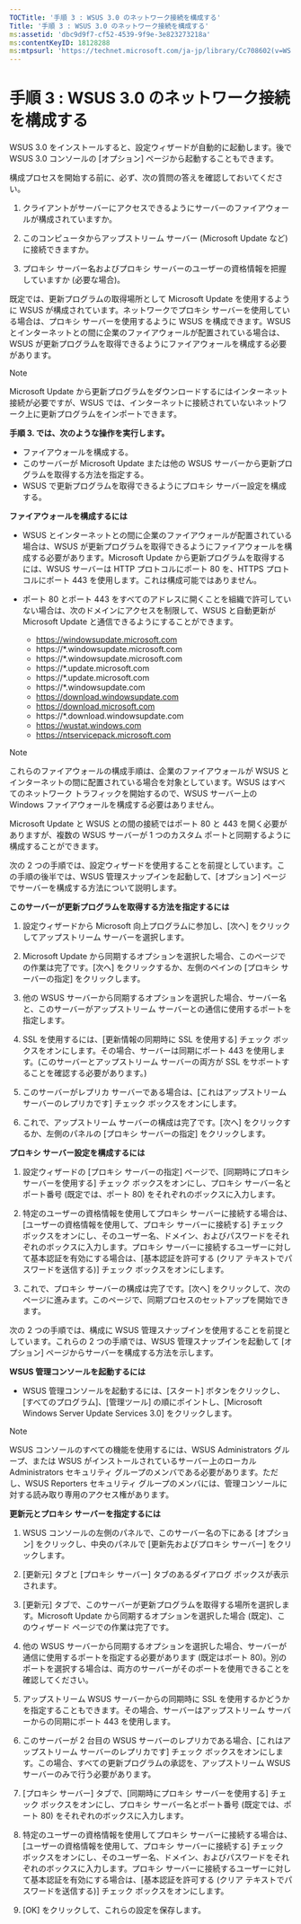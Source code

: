 ```yaml
---
TOCTitle: '手順 3 : WSUS 3.0 のネットワーク接続を構成する'
Title: '手順 3 : WSUS 3.0 のネットワーク接続を構成する'
ms:assetid: 'dbc9d9f7-cf52-4539-9f9e-3e823273218a'
ms:contentKeyID: 18128288
ms:mtpsurl: 'https://technet.microsoft.com/ja-jp/library/Cc708602(v=WS.10)'
---
```


手順 3 : WSUS 3.0 のネットワーク接続を構成する
==============================================

WSUS 3.0 をインストールすると、設定ウィザードが自動的に起動します。後で WSUS 3.0 コンソールの \[オプション\] ページから起動することもできます。

構成プロセスを開始する前に、必ず、次の質問の答えを確認しておいてください。

1. クライアントがサーバーにアクセスできるようにサーバーのファイアウォールが構成されていますか。

2. このコンピュータからアップストリーム サーバー (Microsoft Update など) に接続できますか。

3. プロキシ サーバー名およびプロキシ サーバーのユーザーの資格情報を把握していますか (必要な場合)。

既定では、更新プログラムの取得場所として Microsoft Update を使用するように WSUS が構成されています。ネットワークでプロキシ サーバーを使用している場合は、プロキシ サーバーを使用するように WSUS を構成できます。WSUS とインターネットとの間に企業のファイアウォールが配置されている場合は、WSUS が更新プログラムを取得できるようにファイアウォールを構成する必要があります。

> [!NOTE]
> Microsoft Update から更新プログラムをダウンロードするにはインターネット接続が必要ですが、WSUS では、インターネットに接続されていないネットワーク上に更新プログラムをインポートできます。 

**手順 3. では、次のような操作を実行します。**

-   ファイアウォールを構成する。
-   このサーバーが Microsoft Update または他の WSUS サーバーから更新プログラムを取得する方法を指定する。
-   WSUS で更新プログラムを取得できるようにプロキシ サーバー設定を構成する。

**ファイアウォールを構成するには**
-   WSUS とインターネットとの間に企業のファイアウォールが配置されている場合は、WSUS が更新プログラムを取得できるようにファイアウォールを構成する必要があります。Microsoft Update から更新プログラムを取得するには、WSUS サーバーは HTTP プロトコルにポート 80 を、HTTPS プロトコルにポート 443 を使用します。これは構成可能ではありません。

-   ポート 80 とポート 443 をすべてのアドレスに開くことを組織で許可していない場合は、次のドメインにアクセスを制限して、WSUS と自動更新が Microsoft Update と通信できるようにすることができます。

    -   https://windowsupdate.microsoft.com
    -   https://\*.windowsupdate.microsoft.com
    -   https://\*.windowsupdate.microsoft.com
    -   https://\*.update.microsoft.com
    -   https://\*.update.microsoft.com
    -   https://\*.windowsupdate.com
    -   https://download.windowsupdate.com
    -   https://download.microsoft.com
    -   https://\*.download.windowsupdate.com
    -   https://wustat.windows.com
    -   https://ntservicepack.microsoft.com

> [!NOTE]
> これらのファイアウォールの構成手順は、企業のファイアウォールが WSUS とインターネットの間に配置されている場合を対象としています。WSUS はすべてのネットワーク トラフィックを開始するので、WSUS サーバー上の Windows ファイアウォールを構成する必要はありません。 

Microsoft Update と WSUS との間の接続ではポート 80 と 443 を開く必要がありますが、複数の WSUS サーバーが 1 つのカスタム ポートと同期するように構成することができます。

次の 2 つの手順では、設定ウィザードを使用することを前提としています。この手順の後半では、WSUS 管理スナップインを起動して、\[オプション\] ページでサーバーを構成する方法について説明します。

**このサーバーが更新プログラムを取得する方法を指定するには**
1.  設定ウィザードから Microsoft 向上プログラムに参加し、\[次へ\] をクリックしてアップストリーム サーバーを選択します。

2.  Microsoft Update から同期するオプションを選択した場合、このページでの作業は完了です。\[次へ\] をクリックするか、左側のペインの \[プロキシ サーバーの指定\] をクリックします。

3.  他の WSUS サーバーから同期するオプションを選択した場合、サーバー名と、このサーバーがアップストリーム サーバーとの通信に使用するポートを指定します。

4.  SSL を使用するには、\[更新情報の同期時に SSL を使用する\] チェック ボックスをオンにします。その場合、サーバーは同期にポート 443 を使用します。(このサーバーとアップストリーム サーバーの両方が SSL をサポートすることを確認する必要があります。)

5.  このサーバーがレプリカ サーバーである場合は、\[これはアップストリーム サーバーのレプリカです\] チェック ボックスをオンにします。

6.  これで、アップストリーム サーバーの構成は完了です。\[次へ\] をクリックするか、左側のパネルの \[プロキシ サーバーの指定\] をクリックします。

**プロキシ サーバー設定を構成するには**
1.  設定ウィザードの \[プロキシ サーバーの指定\] ページで、\[同期時にプロキシ サーバーを使用する\] チェック ボックスをオンにし、プロキシ サーバー名とポート番号 (既定では、ポート 80) をそれぞれのボックスに入力します。

2.  特定のユーザーの資格情報を使用してプロキシ サーバーに接続する場合は、\[ユーザーの資格情報を使用して、プロキシ サーバーに接続する\] チェック ボックスをオンにし、そのユーザー名、ドメイン、およびパスワードをそれぞれのボックスに入力します。プロキシ サーバーに接続するユーザーに対して基本認証を有効にする場合は、\[基本認証を許可する (クリア テキストでパスワードを送信する)\] チェック ボックスをオンにします。

3.  これで、プロキシ サーバーの構成は完了です。\[次へ\] をクリックして、次のページに進みます。このページで、同期プロセスのセットアップを開始できます。

次の 2 つの手順では、構成に WSUS 管理スナップインを使用することを前提としています。これらの 2 つの手順では、WSUS 管理スナップインを起動して \[オプション\] ページからサーバーを構成する方法を示します。

**WSUS 管理コンソールを起動するには**
-   WSUS 管理コンソールを起動するには、\[スタート\] ボタンをクリックし、\[すべてのプログラム\]、\[管理ツール\] の順にポイントし、\[Microsoft Windows Server Update Services 3.0\] をクリックします。

> [!NOTE]
> WSUS コンソールのすべての機能を使用するには、WSUS Administrators グループ、または WSUS がインストールされているサーバー上のローカル Administrators セキュリティ グループのメンバである必要があります。ただし、WSUS Reporters セキュリティ グループのメンバには、管理コンソールに対する読み取り専用のアクセス権があります。 

**更新元とプロキシ サーバーを指定するには**
1.  WSUS コンソールの左側のパネルで、このサーバー名の下にある \[オプション\] をクリックし、中央のパネルで \[更新先およびプロキシ サーバー\] をクリックします。

2.  \[更新元\] タブと \[プロキシ サーバー\] タブのあるダイアログ ボックスが表示されます。

3.  \[更新元\] タブで、このサーバーが更新プログラムを取得する場所を選択します。Microsoft Update から同期するオプションを選択した場合 (既定)、このウィザード ページでの作業は完了です。

4.  他の WSUS サーバーから同期するオプションを選択した場合、サーバーが通信に使用するポートを指定する必要があります (既定はポート 80)。別のポートを選択する場合は、両方のサーバーがそのポートを使用できることを確認してください。

5.  アップストリーム WSUS サーバーからの同期時に SSL を使用するかどうかを指定することもできます。その場合、サーバーはアップストリーム サーバーからの同期にポート 443 を使用します。

6.  このサーバーが 2 台目の WSUS サーバーのレプリカである場合、\[これはアップストリーム サーバーのレプリカです\] チェック ボックスをオンにします。この場合、すべての更新プログラムの承認を、アップストリーム WSUS サーバーのみで行う必要があります。

7.  \[プロキシ サーバー\] タブで、\[同期時にプロキシ サーバーを使用する\] チェック ボックスをオンにし、プロキシ サーバー名とポート番号 (既定では、ポート 80) をそれぞれのボックスに入力します。

8.  特定のユーザーの資格情報を使用してプロキシ サーバーに接続する場合は、\[ユーザーの資格情報を使用して、プロキシ サーバーに接続する\] チェック ボックスをオンにし、そのユーザー名、ドメイン、およびパスワードをそれぞれのボックスに入力します。プロキシ サーバーに接続するユーザーに対して基本認証を有効にする場合は、\[基本認証を許可する (クリア テキストでパスワードを送信する)\] チェック ボックスをオンにします。

9.  \[OK\] をクリックして、これらの設定を保存します。
